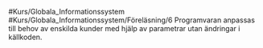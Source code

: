 #Kurs/Globala_Informationssystem #Kurs/Globala_Informationssystem/Föreläsning/6 
Programvaran anpassas till behov av enskilda kunder med hjälp av parametrar utan ändringar i källkoden.